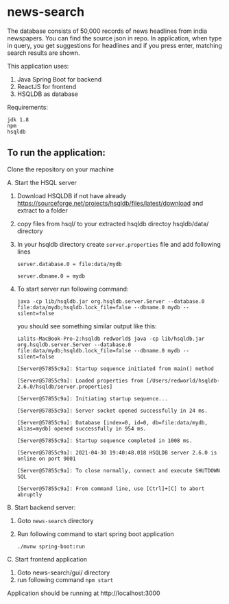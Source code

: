 # news-search

The database consists of 50,000 records of news headlines from india newspapers.
You can find the source json in repo.
In application, when type in query, you get suggestions for headlines and if you press enter, matching search results are shown.


This application uses:
1. Java Spring Boot for backend
2. ReactJS for frontend
3. HSQLDB as database

Requirements:

    jdk 1.8
    npm
    hsqldb


## **To run the application:** 
Clone the repository on your machine

A. Start the HSQL server

1. Download HSQLDB if not have already
        https://sourceforge.net/projects/hsqldb/files/latest/download
        and extract to a folder
2. copy files from hsql/ to your extracted hsqldb directoy hsqldb/data/ directory
3. In your hsqldb directory create `server.properties` file and add following lines
   
    `server.database.0 = file:data/mydb`
   
    `server.dbname.0 = mydb`
4. To start server run following command:
   
   `java -cp lib/hsqldb.jar org.hsqldb.server.Server --database.0 file:data/mydb;hsqldb.lock_file=false --dbname.0 mydb --silent=false`
   
    you should see something similar output like this:
   
    `Lalits-MacBook-Pro-2:hsqldb redworld$ java -cp lib/hsqldb.jar org.hsqldb.server.Server --database.0 file:data/mydb;hsqldb.lock_file=false --dbname.0 mydb --silent=false`

    `[Server@57855c9a]: Startup sequence initiated from main() method`
   
    `[Server@57855c9a]: Loaded properties from [/Users/redworld/hsqldb-2.6.0/hsqldb/server.properties]`

    `[Server@57855c9a]: Initiating startup sequence...`

    `[Server@57855c9a]: Server socket opened successfully in 24 ms.`

    `[Server@57855c9a]: Database [index=0, id=0, db=file:data/mydb, alias=mydb] opened successfully in 954 ms.`

    `[Server@57855c9a]: Startup sequence completed in 1008 ms.`

    `[Server@57855c9a]: 2021-04-30 19:40:48.018 HSQLDB server 2.6.0 is online on port 9001`

    `[Server@57855c9a]: To close normally, connect and execute SHUTDOWN SQL`

    `[Server@57855c9a]: From command line, use [Ctrl]+[C] to abort abruptly`

B. Start backend server:

1. Goto `news-search` directory
2. Run following command to start spring boot application
   
    `./mvnw spring-boot:run`

C. Start frontend application
1.  Goto news-search/gui/ directory
2.  run following command
    `npm start`
    
Application should be running at http://localhost:3000